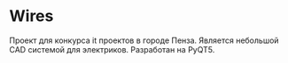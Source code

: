 # Wires
Проект для конкурса it проектов в городе Пенза. Является небольшой CAD системой для электриков. Разработан на PyQT5.
